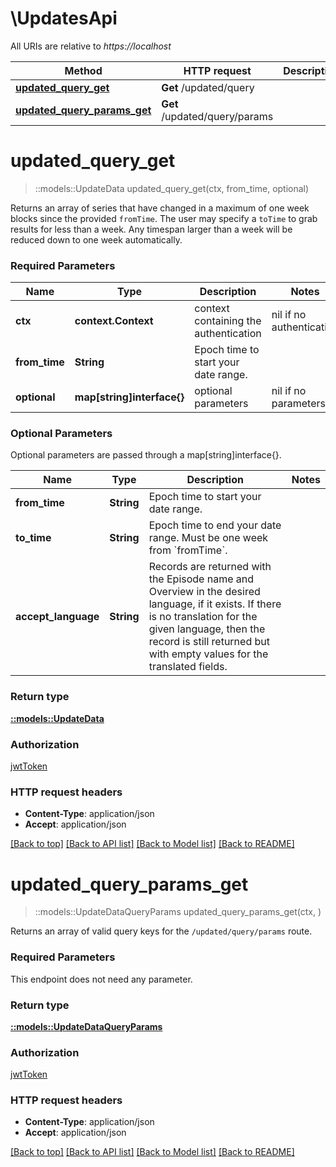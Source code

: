 # \UpdatesApi

All URIs are relative to *https://localhost*

Method | HTTP request | Description
------------- | ------------- | -------------
[**updated_query_get**](UpdatesApi.md#updated_query_get) | **Get** /updated/query | 
[**updated_query_params_get**](UpdatesApi.md#updated_query_params_get) | **Get** /updated/query/params | 


# **updated_query_get**
> ::models::UpdateData updated_query_get(ctx, from_time, optional)


Returns an array of series that have changed in a maximum of one week blocks since the provided `fromTime`.   The user may specify a `toTime` to grab results for less than a week. Any timespan larger than a week will be reduced down to one week automatically.

### Required Parameters

Name | Type | Description  | Notes
------------- | ------------- | ------------- | -------------
 **ctx** | **context.Context** | context containing the authentication | nil if no authentication
  **from_time** | **String**| Epoch time to start your date range. | 
 **optional** | **map[string]interface{}** | optional parameters | nil if no parameters

### Optional Parameters
Optional parameters are passed through a map[string]interface{}.

Name | Type | Description  | Notes
------------- | ------------- | ------------- | -------------
 **from_time** | **String**| Epoch time to start your date range. | 
 **to_time** | **String**| Epoch time to end your date range. Must be one week from &#x60;fromTime&#x60;. | 
 **accept_language** | **String**| Records are returned with the Episode name and Overview in the desired language, if it exists. If there is no translation for the given language, then the record is still returned but with empty values for the translated fields. | 

### Return type

[**::models::UpdateData**](UpdateData.md)

### Authorization

[jwtToken](../README.md#jwtToken)

### HTTP request headers

 - **Content-Type**: application/json
 - **Accept**: application/json

[[Back to top]](#) [[Back to API list]](../README.md#documentation-for-api-endpoints) [[Back to Model list]](../README.md#documentation-for-models) [[Back to README]](../README.md)

# **updated_query_params_get**
> ::models::UpdateDataQueryParams updated_query_params_get(ctx, )


Returns an array of valid query keys for the `/updated/query/params` route.

### Required Parameters
This endpoint does not need any parameter.

### Return type

[**::models::UpdateDataQueryParams**](UpdateDataQueryParams.md)

### Authorization

[jwtToken](../README.md#jwtToken)

### HTTP request headers

 - **Content-Type**: application/json
 - **Accept**: application/json

[[Back to top]](#) [[Back to API list]](../README.md#documentation-for-api-endpoints) [[Back to Model list]](../README.md#documentation-for-models) [[Back to README]](../README.md)

